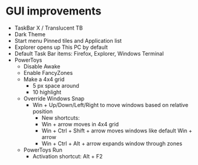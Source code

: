 # GUI improvements
- TaskBar X / Translucent TB
- Dark Theme
- Start menu Pinned tiles and Application list
- Explorer opens up This PC by default
- Default Task Bar items: Firefox, Explorer, Windows Terminal
- PowerToys
  - Disable Awake
  - Enable FancyZones
  - Make a 4x4 grid
    - 5 px space around
    - 10 highlight
  - Override Windows Snap
    - Win + Up/Down/Left/Right to move windows based on relative position
      - New shortcuts:
      - Win + arrow moves in 4x4 grid
      - Win + Ctrl + Shift + arrow moves windows like default Win + arrow
      - Win + Ctrl + Alt + arrow expands window through zones
  - PowerToys Run
    - Activation shortcut: Alt + F2
